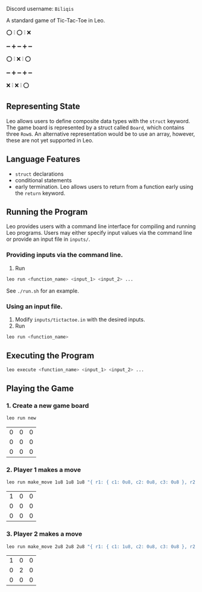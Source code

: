 <!-- # ⭕ Tic-Tac-Toe -->

[//]: # '<img alt="workshop/tictactoe" width="1412" src="../.resources/tictactoe.png">'

Discord username: `Biliqis`

A standard game of Tic-Tac-Toe in Leo.

⭕ ❕ ⭕ ❕ ❌

➖ ➕ ➖ ➕ ➖

⭕ ❕ ⁣❌ ❕ ⭕

➖ ➕ ➖ ➕ ➖

❌ ❕ ❌ ❕ ⭕

## Representing State

Leo allows users to define composite data types with the `struct` keyword.
The game board is represented by a struct called `Board`, which contains three `Row`s.
An alternative representation would be to use an array, however, these are not yet supported in Leo.

## Language Features

- `struct` declarations
- conditional statements
- early termination. Leo allows users to return from a function early using the `return` keyword.

## Running the Program

Leo provides users with a command line interface for compiling and running Leo programs.
Users may either specify input values via the command line or provide an input file in `inputs/`.

### Providing inputs via the command line.

1. Run

```bash
leo run <function_name> <input_1> <input_2> ...
```

See `./run.sh` for an example.

### Using an input file.

1. Modify `inputs/tictactoe.in` with the desired inputs.
2. Run

```bash
leo run <function_name>
```

## Executing the Program

```bash
leo execute <function_name> <input_1> <input_2> ...
```

## Playing the Game

### 1. Create a new game board

```bash
leo run new
```

|     |     |     |
| --- | --- | --- |
| 0   | 0   | 0   |
| 0   | 0   | 0   |
| 0   | 0   | 0   |

### 2. Player 1 makes a move

```bash
leo run make_move 1u8 1u8 1u8 "{ r1: { c1: 0u8, c2: 0u8, c3: 0u8 }, r2: { c1: 0u8, c2: 0u8, c3: 0u8 }, r3: { c1: 0u8, c2: 0u8, c3: 0u8 } }"
```

|     |     |     |
| --- | --- | --- |
| 1   | 0   | 0   |
| 0   | 0   | 0   |
| 0   | 0   | 0   |

### 3. Player 2 makes a move

```bash
leo run make_move 2u8 2u8 2u8 "{ r1: { c1: 1u8, c2: 0u8, c3: 0u8 }, r2: { c1: 0u8, c2: 0u8, c3: 0u8 }, r3: { c1: 0u8, c2: 0u8, c3: 0u8 } }"
```

|     |     |     |
| --- | --- | --- |
| 1   | 0   | 0   |
| 0   | 2   | 0   |
| 0   | 0   | 0   |

